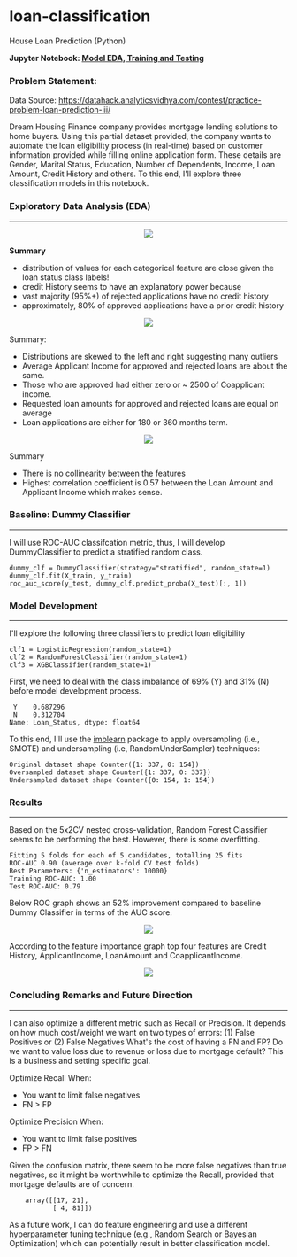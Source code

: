 
# loan-classification
House Loan Prediction (Python)

**Jupyter Notebook: [Model EDA, Training and Testing](https://github.com/vbabashov/loan-classification/blob/main/notebooks/loan_prediction.ipynb)**

### Problem Statement:

Data Source: https://datahack.analyticsvidhya.com/contest/practice-problem-loan-prediction-iii/

Dream Housing Finance company provides mortgage lending solutions to home buyers. Using this partial dataset provided, the company wants to automate the loan eligibility process (in real-time) based on customer information provided while filling online application form. These details are Gender, Marital Status, Education, Number of Dependents, Income, Loan Amount, Credit History and others. To this end, I'll explore three classification models in this notebook. 


### Exploratory Data Analysis (EDA)
***
<p align="center">
  <img src="https://user-images.githubusercontent.com/26305084/116580358-4a255280-a8e1-11eb-8ebd-35378cc2c8c3.jpeg" />
</p>

**Summary** 

- distribution of values for each categorical feature are close given the loan status class labels! 
- credit History seems to have an explanatory power because
- vast majority (95%+) of rejected applications have no credit history
- approximately, 80% of approved applications have a prior credit history

<p align="center">
  <img src="https://user-images.githubusercontent.com/26305084/116582282-31b63780-a8e3-11eb-8063-c6c7a15de8a7.jpeg" />
</p>


Summary:

- Distributions are skewed to the left and right suggesting many outliers
- Average Applicant Income for approved and rejected loans are about the same.
- Those who are approved had either zero or ~ 2500 of Coapplicant income.
- Requested loan amounts for approved and rejected loans are equal on average
- Loan applications are either for 180 or 360 months term.

<p align="center">
  <img src="https://user-images.githubusercontent.com/26305084/116581016-ebaca400-a8e1-11eb-80c8-0c319426a659.jpeg" />
</p>

                                    
Summary

- There is no collinearity between the features
- Highest correlation coefficient is 0.57 between the Loan Amount and Applicant Income which makes sense.

### Baseline: Dummy Classifier
***

I will use ROC-AUC classifcation metric, thus, I will develop DummyClassifier to predict a stratified random class.

    dummy_clf = DummyClassifier(strategy="stratified", random_state=1)
    dummy_clf.fit(X_train, y_train)
    roc_auc_score(y_test, dummy_clf.predict_proba(X_test)[:, 1])


### Model Development
***

I'll explore the following three classifiers to predict loan eligibility

    clf1 = LogisticRegression(random_state=1)
    clf2 = RandomForestClassifier(random_state=1)
    clf3 = XGBClassifier(random_state=1)   

First, we need to deal with the class imbalance of 69% (Y) and 31% (N) before model development process.

     Y    0.687296
     N    0.312704
    Name: Loan_Status, dtype: float64

To this end, I'll use the [imblearn](https://imbalanced-learn.org/stable/) package to apply oversampling (i.e., SMOTE) and undersampling (i.e, RandomUnderSampler) techniques:

    Original dataset shape Counter({1: 337, 0: 154})
    Oversampled dataset shape Counter({1: 337, 0: 337})
    Undersampled dataset shape Counter({0: 154, 1: 154})


### Results
***

Based on the 5x2CV nested cross-validation, Random Forest Classifier seems to be performing the best. However, there is some overfitting.

    Fitting 5 folds for each of 5 candidates, totalling 25 fits
    ROC-AUC 0.90 (average over k-fold CV test folds)
    Best Parameters: {'n_estimators': 10000}
    Training ROC-AUC: 1.00
    Test ROC-AUC: 0.79

Below ROC graph shows an 52% improvement compared to baseline Dummy Classifier in terms of the AUC score.

<p align="center">
  <img src="https://user-images.githubusercontent.com/26305084/116587977-00d90100-a8e9-11eb-857f-c21f91d14dd8.jpeg" />
</p>


According to the feature importance graph top four features are Credit History, ApplicantIncome, LoanAmount and CoapplicantIncome.

<p align="center">
  <img src="https://user-images.githubusercontent.com/26305084/116588128-29f99180-a8e9-11eb-865b-9cac6de214db.jpeg" />
</p>

### Concluding Remarks and Future Direction
***

I can also optimize a different metric such as Recall or Precision. It depends on how much cost/weight we want on two types of errors: (1) False Positives or (2) False Negatives What's the cost of having a FN and FP? Do we want to value loss due to revenue  or loss due to mortgage default? This is a business and setting specific goal.

Optimize Recall When:

 -  You want to limit false negatives
-   FN > FP

Optimize Precision When:

 - You want to limit false positives
-  FP > FN

Given the confusion matrix, there seem to be more false negatives than true negatives, so it might be worthwhile to optimize the Recall, provided that mortgage defaults are of concern.

        array([[17, 21],
               [ 4, 81]])

As a future work, I can do feature engineering and use a different hyperparameter tuning technique (e.g., Random Search or Bayesian Optimization) which can potentially result in better classification model.
